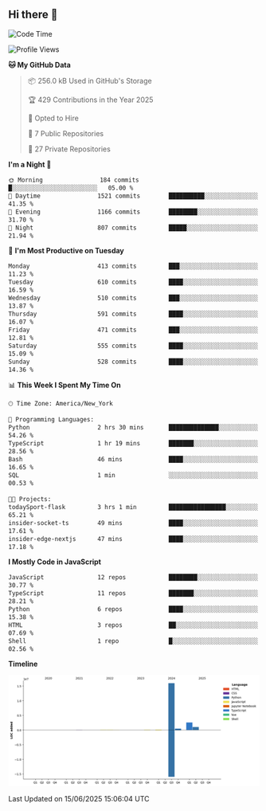 ## Hi there 👋

<!--START_SECTION:waka-->
![Code Time](http://img.shields.io/badge/Code%20Time-340%20hrs%2016%20mins-blue)

![Profile Views](http://img.shields.io/badge/Profile%20Views-5-blue)

**🐱 My GitHub Data** 

> 📦 256.0 kB Used in GitHub's Storage 
 > 
> 🏆 429 Contributions in the Year 2025
 > 
> 💼 Opted to Hire
 > 
> 📜 7 Public Repositories 
 > 
> 🔑 27 Private Repositories 
 > 
**I'm a Night 🦉** 

```text
🌞 Morning                184 commits         █░░░░░░░░░░░░░░░░░░░░░░░░   05.00 % 
🌆 Daytime                1521 commits        ██████████░░░░░░░░░░░░░░░   41.35 % 
🌃 Evening                1166 commits        ████████░░░░░░░░░░░░░░░░░   31.70 % 
🌙 Night                  807 commits         █████░░░░░░░░░░░░░░░░░░░░   21.94 % 
```
📅 **I'm Most Productive on Tuesday** 

```text
Monday                   413 commits         ███░░░░░░░░░░░░░░░░░░░░░░   11.23 % 
Tuesday                  610 commits         ████░░░░░░░░░░░░░░░░░░░░░   16.59 % 
Wednesday                510 commits         ███░░░░░░░░░░░░░░░░░░░░░░   13.87 % 
Thursday                 591 commits         ████░░░░░░░░░░░░░░░░░░░░░   16.07 % 
Friday                   471 commits         ███░░░░░░░░░░░░░░░░░░░░░░   12.81 % 
Saturday                 555 commits         ████░░░░░░░░░░░░░░░░░░░░░   15.09 % 
Sunday                   528 commits         ████░░░░░░░░░░░░░░░░░░░░░   14.36 % 
```


📊 **This Week I Spent My Time On** 

```text
🕑︎ Time Zone: America/New_York

💬 Programming Languages: 
Python                   2 hrs 30 mins       ██████████████░░░░░░░░░░░   54.26 % 
TypeScript               1 hr 19 mins        ███████░░░░░░░░░░░░░░░░░░   28.56 % 
Bash                     46 mins             ████░░░░░░░░░░░░░░░░░░░░░   16.65 % 
SQL                      1 min               ░░░░░░░░░░░░░░░░░░░░░░░░░   00.53 % 

🐱‍💻 Projects: 
todaySport-flask         3 hrs 1 min         ████████████████░░░░░░░░░   65.21 % 
insider-socket-ts        49 mins             ████░░░░░░░░░░░░░░░░░░░░░   17.61 % 
insider-edge-nextjs      47 mins             ████░░░░░░░░░░░░░░░░░░░░░   17.18 % 
```

**I Mostly Code in JavaScript** 

```text
JavaScript               12 repos            ████████░░░░░░░░░░░░░░░░░   30.77 % 
TypeScript               11 repos            ███████░░░░░░░░░░░░░░░░░░   28.21 % 
Python                   6 repos             ████░░░░░░░░░░░░░░░░░░░░░   15.38 % 
HTML                     3 repos             ██░░░░░░░░░░░░░░░░░░░░░░░   07.69 % 
Shell                    1 repo              █░░░░░░░░░░░░░░░░░░░░░░░░   02.56 % 
```



**Timeline**

![Lines of Code chart](https://raw.githubusercontent.com/dikshithvishnu/dikshithvishnu/main/assets/bar_graph.png)


 Last Updated on 15/06/2025 15:06:04 UTC
<!--END_SECTION:waka-->

